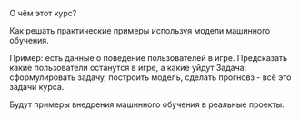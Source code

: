 О чём этот курс?

Как решать практические примеры используя модели машинного обучения.

Пример: есть данные о поведение пользователей в игре. Предсказать какие пользователи останутся в игре, а какие уйдут
Задача: сформулировать задачу, построить модель, сделать прогновз - всё это задачи курса.

Будут примеры внедрения машинного обучения в реальные проекты. 

